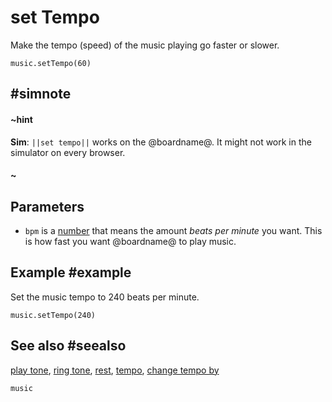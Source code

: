 # set Tempo 

Make the tempo (speed) of the music playing go faster or slower.

```sig
music.setTempo(60)
```

## #simnote
#### ~hint
**Sim**: ``||set tempo||`` works on the @boardname@. It might not work in the simulator on every browser.
#### ~

## Parameters

* ``bpm`` is a [number](/types/number) that means the amount _beats per minute_ you want. This is how fast
you want @boardname@ to play music.

## Example #example

Set the music tempo to 240 beats per minute.

```blocks
music.setTempo(240)
```

## See also #seealso

[play tone](/reference/music/play-tone), [ring tone](/reference/music/ring-tone),
[rest](/reference/music/rest), [tempo](/reference/music/tempo),
[change tempo by](/reference/music/change-tempo-by)

```package
music
```